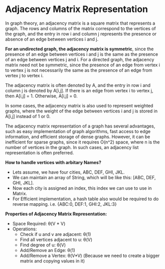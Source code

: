# Adjacency Matrix Representation

In graph theory, an adjacency matrix is a square matrix that represents a graph. The rows and columns of the matrix correspond to the vertices of the graph, and the entry in row i and column j represents the presence or absence of an edge between vertices i and j.

**For an undirected graph, the adjacency matrix is symmetric**, since the presence of an edge between vertices i and j is the same as the presence of an edge between vertices j and i. For a directed graph, the adjacency matrix need not be symmetric, since the presence of an edge from vertex i to vertex j is not necessarily the same as the presence of an edge from vertex j to vertex i.

The adjacency matrix is often denoted by A, and the entry in row i and column j is denoted by A[i,j]. If there is an edge from vertex i to vertex j, then A[i,j] = 1. Otherwise, A[i,j] = 0.

In some cases, the adjacency matrix is also used to represent weighted graphs, where the weight of the edge between vertices i and j is stored in A[i,j] instead of 1 or 0.

The adjacency matrix representation of a graph has several advantages, such as easy implementation of graph algorithms, fast access to edge information, and efficient storage of dense graphs. However, it can be inefficient for sparse graphs, since it requires O(n^2) space, where n is the number of vertices in the graph. In such cases, an adjacency list representation is often preferred.

**How to handle vertices with arbitary Names?**

- Lets assume, we have four cities, ABC, DEF, GHI, JKL.
- We can maintain an array of String, which will be like this: [ABC, DEF, GHI, JKL].
- Now each city is assigned an index, this index we can use to use in Matrix.
- For Efficient implementation, a hash table also would be required to do reverse mapping. i.e. {ABC:0, DEF:1, GHI:2, JKL:3}

**Properties of Adjacency Matrix Representation:**
- Space Required: θ(V * V)
- Operations:
    - Check if u and v are adjacent: θ(1)
    - Find all vertices adjacent to u: θ(V)
    - Find degree of u: θ(V)
    - Add/Remove an Edge: θ(1)
    - Add/Remove a Vertex: θ(V*V) (Because we need to create a bigger matrix and copying values in it)